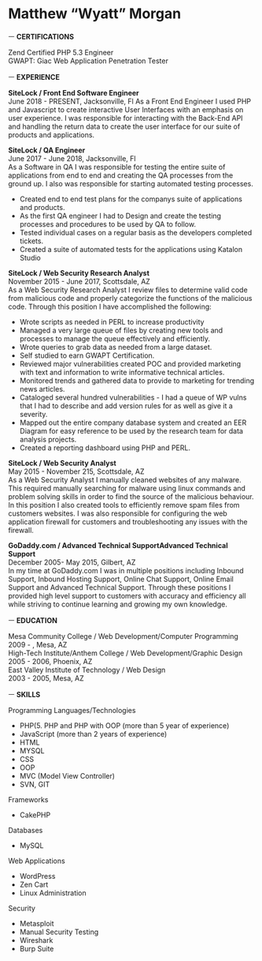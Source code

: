 # Matthew “Wyatt” Morgan

ㅡ
**CERTIFICATIONS**

Zend Certified PHP 5.3 Engineer   
GWAPT: Giac Web Application Penetration Tester

ㅡ
**EXPERIENCE**

**SiteLock / Front End Software Engineer**  
June 2018 - PRESENT,  Jacksonville, Fl
As a Front End Engineer I used PHP and Javascript to create interactive User Interfaces with an emphasis on user experience. I was responsible for interacting with the Back-End API and handling the return data to create the user interface for our suite of products and applications.

**SiteLock / QA Engineer**  
June 2017 - June 2018,  Jacksonville, Fl  
As a Software in QA I was responsible for testing the entire suite of applications from end to end and creating the QA processes from the ground up. I also was responsible for starting automated testing processes. 
- Created end to end test plans for the companys suite of applications and products.
- As the first QA engineer I had to Design and create the testing processes and procedures to be used by QA to follow.
- Tested individual cases on a regular basis as the developers completed tickets.
- Created a suite of automated tests for the applications using Katalon Studio

**SiteLock / Web Security Research Analyst**  
November 2015 - June 2017,  Scottsdale, AZ  
As a Web Security Research Analyst I review files to determine valid code from malicious code and properly categorize the functions of the malicious code. Through this position I have accomplished the following:   
- Wrote scripts as needed in PERL to increase productivity  
- Managed a very large queue of files by creating new tools and processes to manage the queue effectively and efficiently.  
- Wrote queries to grab data as needed from a large dataset.  
- Self studied to earn GWAPT Certification.  
- Reviewed major vulnerabilities created POC and provided marketing with text and information to write informative technical articles.   
- Monitored trends and gathered data to provide to marketing for trending news articles.  
- Cataloged several hundred vulnerabilities - I had a queue of WP vulns that I had to describe and add version rules for as well as give it a severity.  
- Mapped out the entire company database system and created an EER Diagram for easy reference to be used by the research team for data analysis projects.  
- Created a reporting dashboard using PHP and PERL.  
  
**SiteLock / Web Security Analyst**  
May 2015 - November 215, Scottsdale, AZ  
As a Web Security Analyst I manually cleaned websites of any malware. This required manually searching for malware using linux commands and problem solving skills in order to find the source of the malicious behaviour.  In this position I also created tools to efficiently remove spam files from customers websites. I was also responsible for configuring the web application firewall for customers and troubleshooting any issues with the firewall.  

**GoDaddy.com / Advanced Technical SupportAdvanced Technical Support**  
December 2005- May 2015, Gilbert, AZ  
In my time at GoDaddy.com I was in multiple positions including Inbound Support, Inbound Hosting Support, Online Chat Support, Online Email Support and Advanced Technical Support. Through these positions I provided high level support to customers with accuracy and efficiency all while striving to continue learning and growing my own knowledge.  
  
ㅡ
**EDUCATION**

Mesa Community College / Web Development/Computer Programming  
2009 - , Mesa, AZ  
High-Tech Institute/Anthem College / Web Development/Graphic Design  
2005 - 2006, Phoenix, AZ  
East Valley Institute of Technology / Web Design  
2003 - 2005, Mesa, AZ  
  
ㅡ
**SKILLS**

Programming Languages/Technologies  
- PHP(5. PHP and PHP with OOP (more than 5 year of experience) 
- JavaScript (more than 2 years of experience) 
- HTML 
- MYSQL  
- CSS   
- OOP
- MVC (Model View Controller) 
- SVN, GIT

Frameworks  
- CakePHP

Databases  
- MySQL

Web Applications
- WordPress
- Zen Cart
- Linux Administration

Security
- Metasploit
- Manual Security Testing
- Wireshark
- Burp Suite
